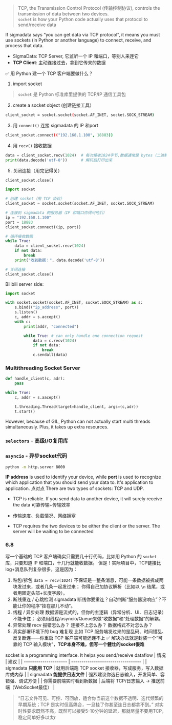 > TCP, the Transmission Control Protocol (传输控制协议), controls the transmission of data between two devices. \
> `socket` is how your Python code actually uses that protocol to send/receive data

If sigmadata says “you can get data via TCP protocol”,
it means you must use sockets (in Python or another language) to connect, receive, and process that data.

- SigmaData: TCP Server, 它监听一个 IP 和端口，等别人来连它
- **TCP Client**: 主动连接过去，拿到它传来的数据

✅ 用 Python 建一个 TCP 客户端要做什么？
1. import socket
> `socket` 是 Python 标准库里提供的 TCP/IP 通信工具包
2. create a socket object (创建链接工具）
```bash
client_socket = socket.socket(socket.AF_INET, socket.SOCK_STREAM)
```
3. 用 `connect()` 连接 sigmadata 的 IP 和port
```bash
client_socket.connect(("192.168.1.100", 18883))
```
4. 用 `recv()` 接收数据
```python
data = client_socket.recv(1024)  # 每次接收1024字节,数据通常是 bytes（二进制）格式,所以需要decode
print(data.decode('utf-8'))      # 解码后打印出来
```
5. 关闭连接（用完记得关）
```python
client_socket.close()
```

```python
import socket

# 创建 socket（用 TCP 协议）
client_socket = socket.socket(socket.AF_INET, socket.SOCK_STREAM)

# 连接到 sigmadata 的服务器（IP 和端口你得问他们）
ip = "192.168.1.100"
port = 18883
client_socket.connect((ip, port))

# 循环接收数据
while True:
    data = client_socket.recv(1024)
    if not data:
        break
    print("收到数据：", data.decode('utf-8'))

# 关闭连接
client_socket.close()
```

Bilibili server side:
```python
import socket

with socket.socket(socket.AF_INET, socket.SOCK_STREAM) as s:
    s.bind(("ip_address", port))
    s.listen()
    c, addr = s.accept()
    with c:
        print(addr, "connected")

        while True: # can only handle one connection request
            data = c.recv(1024)
            if not data:
                break
            c.sendall(data)

```

### Multithreading Socket Server
```python
def handle_client(c, adr):
    pass

while True:
    c, addr = s.aacept()

    t.threading.Thread(target=handle_client, args=(c,adr))
    t.start()
```
However, because of GIL, Python can not actually start multi threads simultaneously. Plus, it takes up extra resources.
### `selectors` - 高级I/O复用库
### `asyncio` - 异步socket代码

```bash
python -m http.server 8000
```

**IP address** is used to identify your device, while **port** is used to recognize which application that you should send your data to.
It's application to application. 点对点
There are two types of sockets: TCP and UDP.
- TCP is reliable. If you send data to another device, it will surely receive the data 可靠传输+传输效率
- 传输速度、负载情况、网络拥塞

- TCP requires the two devices to be either the client or the server. The server will be waiting to be connected

### 6.8
写一个基础的 TCP 客户端确实只需要几十行代码，比如用 Python 的 `socket` 库，只要知道 IP 和端口，十几行就能收数据。
但是！实际项目中，TCP链接比log+消息队列复杂很多，这是因为：
1. 粘包/拆包
`data = recv(1024)` 不保证是一整条消息，可能一条数据被拆成两块发过来，或者几条一起发过来；
你得自己加协议解析（比如以 `\n` 结尾，或者用固定头部+长度字段）。
2. 断线重连 / 心跳检测
sigmadata 断线你要重连？自动判断“服务器没响应”？不能让你的程序“挂在那儿不动”。
3. 线程 / 异步处理
数据源是流式的，但你的主逻辑（异常分析、UI、日志记录）不能卡住；
必须用线程/asyncio/Queue来做“收数据”和“处理数据”的解耦。
4. 异常处理
recv 报错怎么办？
连接不上怎么办？
数据格式不对怎么办？
5. 真实部署环境下的 bug 难复现
比如 TCP 服务端发过来的是乱码、时间错乱、反复断连——你重启 TCP 客户端可能还连不上
✅ 解决办法就是封装一个“可靠的 TCP 输入模块”，**TCP本身不难，但写一个健壮的socket很难**

socket is a programming interface. It helps you send/receive dataflow
| 情况                    | 建议                                 |
| --------------------- | ---------------------------------- |
| sigmadata **只能用 TCP** | 就用后端跑 TCP socket 接收器，写成服务，写入数据库或内存 |
| sigmadata **能提供日志文件** | 强烈建议你选日志输入，开发简单、容错强、调试方便           |
| 你需要前端实时看到新数据          | 后端将 TCP/日志输入 → 推送前端（WebSocket最佳）   |

> “日志文件可见、可控、可回放，适合你当前这个数据不透明、迭代频繁的早期系统；TCP 是实时但高耦合，一旦挂了你甚至连日志都拿不到。”
> 对实时性要求既然不高，既然可以接受5-10分钟的延迟，那就尽量不要用TCP，稳定简单好多以太r


